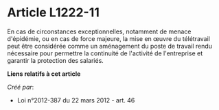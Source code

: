 # Article L1222-11

En cas de circonstances exceptionnelles, notamment de menace d'épidémie, ou en cas de force majeure, la mise en œuvre du
télétravail peut être considérée comme un aménagement du poste de travail rendu nécessaire pour permettre la continuité de
l'activité de l'entreprise et garantir la protection des salariés. 

**Liens relatifs à cet article**

_Créé par_:

  - Loi n°2012-387 du 22 mars 2012 - art. 46
